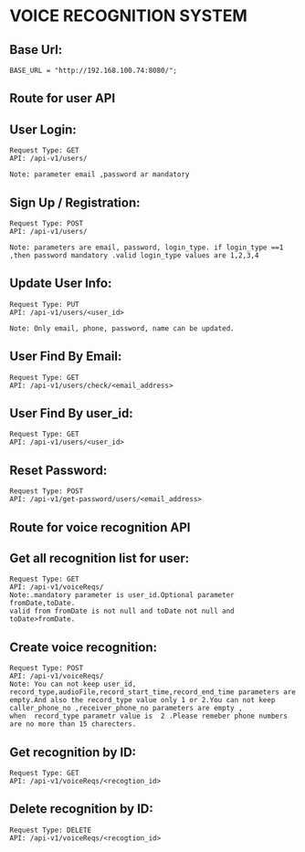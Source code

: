 # VOICE RECOGNITION SYSTEM

Base Url:
---------
    BASE_URL = "http://192.168.100.74:8080/";

## Route for user API

User Login:
---------------------------------------------------------------
    Request Type: GET 
    API: /api-v1/users/
    
    Note: parameter email ,password ar mandatory
 
 Sign Up / Registration:
 ------------------------------------------------------------------
    Request Type: POST 
    API: /api-v1/users/
    
    Note: parameters are email, password, login_type. if login_type ==1 ,then password mandatory .valid login_type values are 1,2,3,4
    
Update User Info:
----------------------------------------------------------------------------------
    Request Type: PUT 
    API: /api-v1/users/<user_id>
    
    Note: Only email, phone, password, name can be updated.
 
User Find By Email:
--------------------------------------------------------------------
    Request Type: GET 
    API: /api-v1/users/check/<email_address>

User Find By user_id:
--------------------------------------------------------------------
    Request Type: GET 
    API: /api-v1/users/<user_id>
    
Reset Password:
----------------------------------
    Request Type: POST 
    API: /api-v1/get-password/users/<email_address>
  
## Route for voice recognition API

Get all recognition list for user:
---------------------------------------------------------------------------------------
    Request Type: GET
    API: /api-v1/voiceReqs/
    Note:.mandatory parameter is user_id.Optional parameter fromDate,toDate.
    valid from fromDate is not null and toDate not null and toDate>fromDate.
    

Create voice recognition:
-----------------------------------------
    Request Type: POST 
    API: /api-v1/voiceReqs/
    Note: You can not keep user_id, record_type,audioFile,record_start_time,record_end_time parameters are empty.And also the record_type value only 1 or 2.You can not keep caller_phone_no ,receiver_phone_no parameters are empty ,
    when  record_type parametr value is  2 .Please remeber phone numbers are no more than 15 charecters.

Get  recognition by ID:
-----------------------------------------
    Request Type: GET
    API: /api-v1/voiceReqs/<recogtion_id>

Delete recognition by ID:
---------------------------------------------
    Request Type: DELETE
    API: /api-v1/voiceReqs/<recogtion_id>
